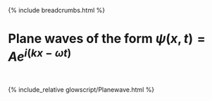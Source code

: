 {% include breadcrumbs.html %}
<!--
[Zeger's home page](https://www.hendrikse.name/) &mdash; [Science home page](https://www.hendrikse.name/science/) &mdash; [plane_wave.py](glowscript/plane_wave.html) 
-->


# Plane waves of the form $\psi(x, t) = Ae^{i(k x - \omega t)}$
<div class="header_line"><br/></div>

{% include_relative glowscript/Planewave.html %}



